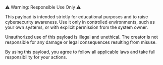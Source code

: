 ⚠️ Warning: Responsible Use Only ⚠️

This payload is intended strictly for educational purposes and to raise cybersecurity awareness. Use it only in controlled environments, such as your own systems, or with explicit permission from the system owner.

Unauthorized use of this payload is illegal and unethical. The creator is not responsible for any damage or legal consequences resulting from misuse.

By using this payload, you agree to follow all applicable laws and take full responsibility for your actions.
